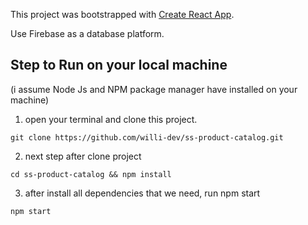 This project was bootstrapped with [Create React App](https://github.com/facebookincubator/create-react-app).

Use Firebase as a database platform.

## Step to Run on your local machine
(i assume Node Js and NPM package manager have installed on your machine)
1. open your terminal and clone this project. 

```
git clone https://github.com/willi-dev/ss-product-catalog.git

```

2. next step after clone project

```
cd ss-product-catalog && npm install
```

3. after install all dependencies that we need, run npm start

```
npm start
```
